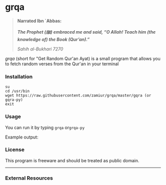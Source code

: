# grqa

>**Narrated Ibn `Abbas:**
>
>***The Prophet (ﷺ) embraced me and said, “O Allah! Teach him (the knowledge of) the Book (Qur’an).”***
>
>*Sahih al-Bukhari 7270*

*grqa* (short for "Get Random Qur'an Ayat) is a small program that allows you to fetch random verses from the Qur'an in your terminal

### Installation

```
su
cd /usr/bin
wget https://raw.githubusercontent.com/zamiur/grqa/master/gqra (or gqra-py)
exit
```

### Usage

You can run it by typing `grqa` or`grqa-py`

Example output:



### License

This program is freeware and should be treated as public domain.

---

### External Resources




